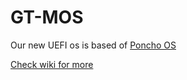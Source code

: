 # GT-MOS
Our new UEFI os is based of [Poncho OS](https://github.com/Absurdponcho/PonchoOS)

[Check wiki for more](https://github.com/Sam-Machines/GT-MOS)
